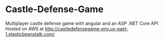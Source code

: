 # Castle-Defense-Game
Multiplayer castle defense game with angular and an ASP .NET Core API
Hosted on AWS at http://castledefensegame-env.us-east-1.elasticbeanstalk.com/ 
